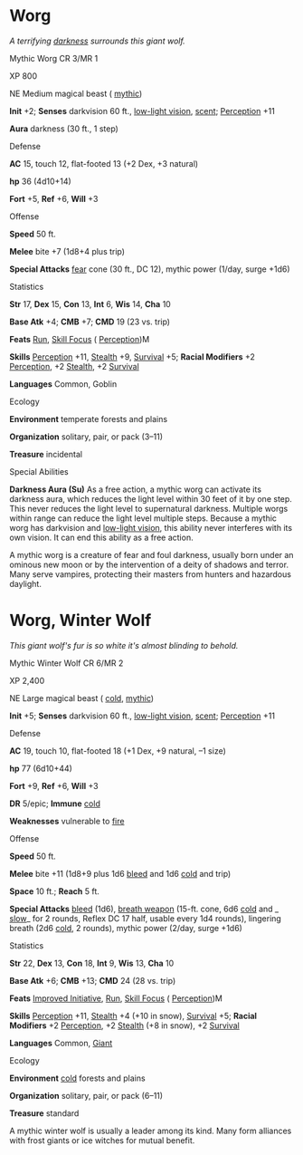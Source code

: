 # Worg

_A terrifying [darkness](spells/darkness#_darkness) surrounds this giant wolf._

Mythic Worg CR 3/MR 1

XP 800

NE Medium magical beast ( [mythic](mythicAdventures/mythicMonsters#_mythic-subtype))

**Init** +2; **Senses** darkvision 60 ft., [low-light vision](monsters/universalMonsterRules#_low-light-vision), [scent](monsters/universalMonsterRules#_scent); [Perception](skills/perception#_perception) +11

**Aura** darkness (30 ft., 1 step)

Defense

**AC** 15, touch 12, flat-footed 13 (+2 Dex, +3 natural)

**hp** 36 (4d10+14)

**Fort** +5, **Ref** +6, **Will** +3

Offense

**Speed** 50 ft.

**Melee** bite +7 (1d8+4 plus trip)

**Special Attacks** [fear](monsters/universalMonsterRules#_fear) cone (30 ft., DC 12), mythic power (1/day, surge +1d6)

Statistics

**Str** 17, **Dex** 15, **Con** 13, **Int** 6, **Wis** 14, **Cha** 10

**Base Atk** +4; **CMB** +7; **CMD** 19 (23 vs. trip)

**Feats** [Run](feats#_run), [Skill Focus](feats#_skill-focus) ( [Perception](skills/perception#_perception))M

**Skills** [Perception](skills/perception#_perception) +11, [Stealth](skills/stealth#_stealth) +9, [Survival](skills/survival#_survival) +5; **Racial Modifiers** +2 [Perception](skills/perception#_perception), +2 [Stealth](skills/stealth#_stealth), +2 [Survival](skills/survival#_survival)

**Languages** Common, Goblin

Ecology

**Environment** temperate forests and plains

**Organization** solitary, pair, or pack (3–11)

**Treasure** incidental

Special Abilities

**Darkness Aura (Su)** As a free action, a mythic worg can activate its darkness aura, which reduces the light level within 30 feet of it by one step. This never reduces the light level to supernatural darkness. Multiple worgs within range can reduce the light level multiple steps. Because a mythic worg has darkvision and [low-light vision](monsters/universalMonsterRules#_low-light-vision), this ability never interferes with its own vision. It can end this ability as a free action.

A mythic worg is a creature of fear and foul darkness, usually born under an ominous new moon or by the intervention of a deity of shadows and terror. Many serve vampires, protecting their masters from hunters and hazardous daylight.

# Worg, Winter Wolf

_This giant wolf's fur is so white it's almost blinding to behold._

Mythic Winter Wolf CR 6/MR 2

XP 2,400

NE Large magical beast ( [cold](monsters/creatureTypes#_cold-subtype), [mythic](mythicAdventures/mythicMonsters#_mythic-subtype))

**Init** +5; **Senses** darkvision 60 ft., [low-light vision](monsters/universalMonsterRules#_low-light-vision), [scent](monsters/universalMonsterRules#_scent); [Perception](skills/perception#_perception) +11

Defense

**AC** 19, touch 10, flat-footed 18 (+1 Dex, +9 natural, –1 size)

**hp** 77 (6d10+44)

**Fort** +9, **Ref** +6, **Will** +3

**DR** 5/epic; **Immune** [cold](monsters/creatureTypes#_cold-subtype)

**Weaknesses** vulnerable to [fire](monsters/creatureTypes#_fire-subtype)

Offense

**Speed** 50 ft.

**Melee** bite +11 (1d8+9 plus 1d6 [bleed](monsters/universalMonsterRules#_bleed) and 1d6 [cold](monsters/creatureTypes#_cold-subtype) and trip)

**Space** 10 ft.; **Reach** 5 ft.

**Special Attacks** [bleed](monsters/universalMonsterRules#_bleed) (1d6), [breath weapon](monsters/universalMonsterRules#_breath-weapon) (15-ft. cone, 6d6 [cold](monsters/creatureTypes#_cold-subtype) and _ [slow](spells/slow#_slow)_ for 2 rounds, Reflex DC 17 half, usable every 1d4 rounds), lingering breath (2d6 [cold](monsters/creatureTypes#_cold-subtype), 2 rounds), mythic power (2/day, surge +1d6)

Statistics

**Str** 22, **Dex** 13, **Con** 18, **Int** 9, **Wis** 13, **Cha** 10

**Base Atk** +6; **CMB** +13; **CMD** 24 (28 vs. trip)

**Feats** [Improved Initiative](feats#_improved-initiative), [Run](feats#_run), [Skill Focus](feats#_skill-focus) ( [Perception](skills/perception#_perception))M

**Skills** [Perception](skills/perception#_perception) +11, [Stealth](skills/stealth#_stealth) +4 (+10 in snow), [Survival](skills/survival#_survival) +5; **Racial Modifiers** +2 [Perception](skills/perception#_perception), +2 [Stealth](skills/stealth#_stealth) (+8 in snow), +2 [Survival](skills/survival#_survival)

**Languages** Common, [Giant](monsters/creatureTypes#_giant-subtype)

Ecology

**Environment** [cold](monsters/creatureTypes#_cold-subtype) forests and plains

**Organization** solitary, pair, or pack (6–11)

**Treasure** standard

A mythic winter wolf is usually a leader among its kind. Many form alliances with frost giants or ice witches for mutual benefit.

